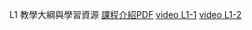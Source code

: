 L1 教學大綱與學習資源 [課程介紹PDF](https://tzuchieh0931.medium.com/%E7%B2%92%E5%AD%90%E7%BE%A4%E6%9C%80%E4%BD%B3%E5%8C%96-pso-13e702657f7d)
[video L1-1](https://youtu.be/hYnZIxstabI) 
[video L1-2]()
